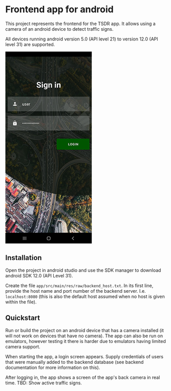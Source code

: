 # Frontend app for android

This project represents the frontend for the TSDR app. It allows using a camera of an android device to detect traffic signs.

All devices running android version 5.0 (API level 21) to version 12.0 (API level 31) are supported. 

![](loginscreen.jpg)

## Installation

Open the project in android studio and use the SDK manager to download android SDK 12.0 (API Level 31).

Create the file `app/src/main/res/raw/backend_host.txt`. In its first line, provide the host name and port number of the backend server. I.e. `localhost:8080` (this is also the default host assumed when no host is given within the file).

## Quickstart

Run or build the project on an android device that has a camera installed (it will not work on devices that have no camera). The app can also be run on emulators, however testing it there is harder due to emulators having limited camera support.

When starting the app, a login screen appears. Supply credentials of users that were manually added to the backend database (see backend documentation for more information on this).

After logging in, the app shows a screen of the app's back camera in real time. TBD: Show active traffic signs.
